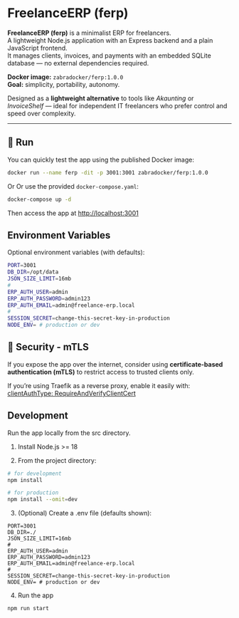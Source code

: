 # FreelanceERP (ferp)

**FreelanceERP (ferp)** is a minimalist ERP for freelancers.  
A lightweight Node.js application with an Express backend and a plain JavaScript frontend.  
It manages clients, invoices, and payments with an embedded SQLite database — no external dependencies required.

**Docker image:** `zabradocker/ferp:1.0.0`  
**Goal:** simplicity, portability, autonomy.

Designed as a **lightweight alternative** to tools like *Akaunting* or *InvoiceShelf* — ideal for independent IT freelancers who prefer control and speed over complexity.

---

## 🐳 Run

You can quickly test the app using the published Docker image:

```bash
docker run --name ferp -dit -p 3001:3001 zabradocker/ferp:1.0.0
```

Or Or use the provided `docker-compose.yaml`: 

```bash
docker-compose up -d
``````

Then access the app at [http://localhost:3001](http://localhost:3001)


## Environment Variables

Optional environment variables (with defaults):

```bash
PORT=3001
DB_DIR=/opt/data
JSON_SIZE_LIMIT=16mb
#
ERP_AUTH_USER=admin
ERP_AUTH_PASSWORD=admin123
ERP_AUTH_EMAIL=admin@freelance-erp.local
#
SESSION_SECRET=change-this-secret-key-in-production
NODE_ENV= # production or dev
```

## 🔐 Security - mTLS

If you expose the app over the internet, consider using **certificate-based authentication (mTLS)** to restrict access to trusted clients only.

If you’re using Traefik as a reverse proxy, enable it easily with: [clientAuthType: RequireAndVerifyClientCert](https://doc.enoks.fr/traefik/#enabling-mtls)


## Development

Run the app locally from the src directory.

1. Install Node.js >= 18

2. From the project directory:
```bash
# for development
npm install

# for production
npm install --omit=dev
```

3. (Optional) Create a .env file (defaults shown):
```
PORT=3001
DB_DIR=./
JSON_SIZE_LIMIT=16mb
#
ERP_AUTH_USER=admin
ERP_AUTH_PASSWORD=admin123
ERP_AUTH_EMAIL=admin@freelance-erp.local
#
SESSION_SECRET=change-this-secret-key-in-production
NODE_ENV= # production or dev
```

4. Run the app

```bash
npm run start
```